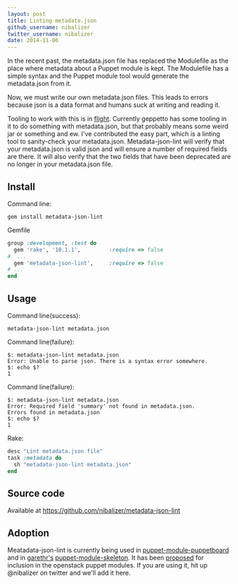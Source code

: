 ```yaml
---
layout: post
title: Linting metadata.json
github_username: nibalizer
twitter_username: nibalizer
date: 2014-11-06
---
```


In the recent past, the metadata.json file has replaced the Modulefile as the place where metadata about a Puppet module is kept. The Modulefile has a simple syntax and the Puppet module tool would generate the metadata.json from it.

Now, we must write our own metadata.json files. This leads to errors because json is a data format and humans suck at writing and reading it.

Tooling to work with this is in [flight](https://github.com/puppetlabs/forge-ruby). Currently geppetto has some tooling in it to do something with metadata.json, but that probably means some weird jar or something and ew. I've contributed the easy part, which is a linting tool to sanity-check your metadata.json. Metadata-json-lint will verify that your metadata.json is valid json and will ensure a number of required fields are there. It will also verify that the two fields that have been deprecated are no longer in your metadata.json file.


Install
-------


Command line:

```shell
gem install metadata-json-lint
```

Gemfile

```ruby
group :development, :test do
  gem 'rake', '10.1.1',         :require => false
#  ...
  gem 'metadata-json-lint',     :require => false
# ...
end
```


Usage
-----


Command line(success):

```shell
metadata-json-lint metadata.json
```

Command line(failure):

```shell
$: metadata-json-lint metadata.json
Error: Unable to parse json. There is a syntax error somewhere.
$: echo $?
1
```

Command line(failure):

```shell
$: metadata-json-lint metadata.json
Error: Required field 'summary' not found in metadata.json.
Errors found in metadata.json
$: echo $?
1
```


Rake:

```ruby
desc "Lint metadata.json file"
task :metadata do
  sh "metadata-json-lint metadata.json"
end
```


Source code
-----------

Available at https://github.com/nibalizer/metadata-json-lint



Adoption
--------


Meatadata-json-lint is currently being used in [puppet-module-puppetboard](https://github.com/voxpupuli/puppet-module-puppetboard) and in [garethr's](https://twitter.com/garethr) [puppet-module-skeleton](https://github.com/garethr/puppet-module-skeleton). It has been [proposed](https://review.openstack.org/#/c/127608/) for inclusion in the openstack puppet modules. If you are using it, hit up @nibalizer on twitter and we'll add it here.
